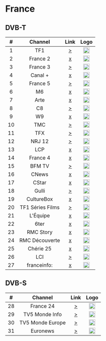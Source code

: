 <h1>France</h1>

<h2>DVB-T</h2>

| #   | Channel           | Link  | Logo |
|:---:|:-----------------:|:-----:|:-----:
| 1   | TF1        | [>](https://tf1-hls-live-ssl.tf1.fr/tf1/1/hls/live_2328.m3u8) | <img height="20" src="https://upload.wikimedia.org/wikipedia/commons/thumb/d/dc/TF1_logo_2013.png/62px-TF1_logo_2013.png"/> |
| 2   | France 2   | [x](http://cdn.webtv4.cdnfr.orange.fr/hs/HALO3/hls/france2live-12471/hls/index.m3u8) | <img height="20" src="https://upload.wikimedia.org/wikipedia/commons/thumb/5/53/France_2_2018.svg/35px-France_2_2018.svg.png"/> |
| 3   | France 3   | [>](https://mmsiptv.com/live/france3/playlist.m3u8) | <img height="20" src="https://upload.wikimedia.org/wikipedia/commons/thumb/d/dd/France_3_2018.svg/35px-France_3_2018.svg.png"/> |
| 4   | Canal +    | [x]() | <img height="20" src="https://upload.wikimedia.org/wikipedia/commons/thumb/1/1a/Canal%2B.svg/76px-Canal%2B.svg.png"/> |
| 5   | France 5   | [>](https://mmsiptv.com/live/france5/playlist.m3u8) | <img height="20" src="https://upload.wikimedia.org/wikipedia/commons/thumb/5/50/France_5_2018.svg/35px-France_5_2018.svg.png"/> |
| 6   | M6         | [x](http://cdn.webtv4.cdnfr.orange.fr/hs/HALO4/hls/m6-23835/hls/index.m3u8) | <img height="20" src="https://upload.wikimedia.org/wikipedia/commons/thumb/4/4a/Logo_M6_%282020%2C_fond_clair%29.svg/49px-Logo_M6_%282020%2C_fond_clair%29.svg.png"/> |
| 7   | Arte       | [x](http://cdn.webtv4.cdnfr.orange.fr/hs/HALO5/hls/artelive-18512/hls/index.m3u8) | <img height="20" src="https://upload.wikimedia.org/wikipedia/commons/thumb/4/43/Arte_Logo_2017.svg/12px-Arte_Logo_2017.svg.png"/> |
| 8   | C8         | [>](https://mmsiptv.com/live/c8/playlist.m3u8) | <img height="20" src="https://upload.wikimedia.org/wikipedia/fr/thumb/7/7d/Logo_C8.svg/49px-Logo_C8.svg.png"/> |
| 9   | W9         | [x](http://cdn.webtv4.cdnfr.orange.fr/hs/HALO4/hls/w9live-37153/hls/05.m3u8) | <img height="20" src="https://upload.wikimedia.org/wikipedia/commons/thumb/4/40/W9_2018.svg/56px-W9_2018.svg.png"/> |
| 10  | TMC        | [>](https://tmc-hls-live-ssl.tf1.fr/tmc/1/hls/live_2328.m3u8) | <img height="20" src="https://upload.wikimedia.org/wikipedia/fr/thumb/a/a8/TMC_logo_2016.svg/62px-TMC_logo_2016.svg.png"/> |
| 11  | TFX        | [>](https://tfx-hls-live-ssl.tf1.fr/tfx/1/hls/live_2328.m3u8) | <img height="20" src="https://upload.wikimedia.org/wikipedia/fr/thumb/8/83/TFX_logo_2018.svg/62px-TFX_logo_2018.svg.png"/> |
| 12  | NRJ 12     | [>](https://mmsiptv.com/live/nrj12/playlist.m3u8) | <img height="20" src="https://upload.wikimedia.org/wikipedia/fr/thumb/9/93/NRJ_12_logo_2015.svg/45px-NRJ_12_logo_2015.svg.png"/> |
| 13  | LCP        | [x](http://cdn.webtv4.cdnfr.orange.fr/hs/HALO3/hls/lcp100pourcent-14495875/hls/index.m3u8) | <img height="20" src="https://upload.wikimedia.org/wikipedia/fr/thumb/6/6a/Logo_LCP-AN_-_Public_S%C3%A9nat_%282019%29.svg/53px-Logo_LCP-AN_-_Public_S%C3%A9nat_%282019%29.svg.png"/> |
| 14  | France 4   | [x](http://cdn.webtv4.cdnfr.orange.fr/hs/HALO3/hls/france4live-43225/hls/index.m3u8) | <img height="20" src="https://upload.wikimedia.org/wikipedia/commons/thumb/3/3b/France_4_2018.svg/39px-France_4_2018.svg.png"/> |
| 15  | BFM TV     | [>](https://bfmtvalive1-a.akamaihd.net/2cc377e69b5f492e91de57728c82f907/eu-central-1/876450610001/7b4151e1e2434a7cacdb9936db7a7910/playlist_ssaiM.m3u8) | <img height="20" src="https://upload.wikimedia.org/wikipedia/commons/thumb/b/b6/Logo_BFM_TV_%282019%29.png/53px-Logo_BFM_TV_%282019%29.png"/> |
| 16  | CNews      | [x](http://cdn.webtv4.cdnfr.orange.fr/hs/HALO3/hls/itelevisionlive-12477/hls/index.m3u8) | <img height="20" src="https://upload.wikimedia.org/wikipedia/commons/thumb/5/54/Canal_News_logo.svg.png/87px-Canal_News_logo.svg.png"/> |
| 17  | CStar      | [x](http://cdn.webtv4.cdnfr.orange.fr/hs/HALO1/hls/d17-451622/hls/index.m3u8) | <img height="20" src="https://upload.wikimedia.org/wikipedia/commons/thumb/8/8f/Logo_projet_CStar.svg/80px-Logo_projet_CStar.svg.png"/> |
| 18  | Gulli      | [>](https://d13anarbtxy8c5.cloudfront.net/6play/short/clr/gulli/sdindex.m3u8) | <img height="20" src="https://upload.wikimedia.org/wikipedia/fr/thumb/4/43/18._Gulli.png/57px-18._Gulli.png"/> |
| 19  | CultureBox | [x]() | <img height="20" src="https://upload.wikimedia.org/wikipedia/fr/thumb/0/0a/Culturebox_tv_2021.png/65px-Culturebox_tv_2021.png"/> |
| 20  | TF1 Séries Films | [>](https://tsf-hls-live-ssl.tf1.fr/tsf/1/hls/live_2328.m3u8) | <img height="20" src="https://upload.wikimedia.org/wikipedia/fr/thumb/4/4b/TF1_S%C3%A9ries_Films_logo_2020.svg/81px-TF1_S%C3%A9ries_Films_logo_2020.svg.png"/> |
| 21  | L'Équipe   | [x](http://cdn.webtv4.cdnfr.orange.fr/hs/HALO3/hls/equipe21-850463/hls/index.m3u8) | <img height="20" src="https://upload.wikimedia.org/wikipedia/commons/thumb/3/32/L%27%C3%89quipe_wordmark.svg/79px-L%27%C3%89quipe_wordmark.svg.png"/> |
| 22  | 6ter       | [x](http://cdn.webtv4.cdnfr.orange.fr/hs/HALO4/hls/6ter-850445/hls/index.m3u8) | <img height="20" src="https://upload.wikimedia.org/wikipedia/fr/thumb/a/a9/6ter_2012.png/73px-6ter_2012.png"/> |
| 23  | RMC Story  | [x](http://cdn.webtv4.cdnfr.orange.fr/hs/HALO3/hls/numero23-850465/hls/index.m3u8) | <img height="20" src="https://upload.wikimedia.org/wikipedia/fr/thumb/3/3e/RMC_Story_logo_2018.svg/74px-RMC_Story_logo_2018.svg.png"/> |
| 24  | RMC Découverte | [x](http://cdn.webtv4.cdnfr.orange.fr/hs/HALO3/hls/rmcdecouverte-850466/hls/index.m3u8) | <img height="20" src="https://upload.wikimedia.org/wikipedia/fr/thumb/b/b3/RMC_D%C3%A9couverte_logo_2017.svg/76px-RMC_D%C3%A9couverte_logo_2017.svg.png"/> |
| 25  | Chérie 25  | [x](http://cdn.webtv4.cdnfr.orange.fr/hs/HALO3/hls/cherie25-850448/hls/index.m3u8) | <img height="20" src="https://upload.wikimedia.org/wikipedia/fr/thumb/f/f0/Ch%C3%A9rie_25_logo_2015.svg/51px-Ch%C3%A9rie_25_logo_2015.svg.png"/> |
| 26  | LCI        | [>](https://lci-hls-live-ssl.tf1.fr/lci/1/hls/live_2328.m3u8) | <img height="20" src="https://upload.wikimedia.org/wikipedia/fr/thumb/3/38/LCI_-_Logo_%28Ao%C3%BBt_2017%29.svg/62px-LCI_-_Logo_%28Ao%C3%BBt_2017%29.svg.png"/> |
| 27  | franceinfo:| [x](http://cdn.webtv4.cdnfr.orange.fr/hs/HALO3/hls/franceinfo-14390660/hls/index.m3u8) | <img height="20" src="https://upload.wikimedia.org/wikipedia/commons/thumb/0/03/Franceinfo.svg/85px-Franceinfo.svg.png"/> |

<h2>DVB-S</h2>

| #   | Channel           | Link  | Logo |
|:---:|:-----------------:|:-----:|:-----:
| 28  | France 24 | [>](https://static.france24.com/live/F24_FR_HI_HLS/live_tv.m3u8) | <img height="20" src="https://raw.githubusercontent.com/Tapiosinn/tv-logos/master/countries/france/france-24-fr.png"/> |
| 29  | TV5 Monde Info | [>](https://v3plusinfo247hls-i.akamaihd.net/hls/live/218877/v3plusinfo247hls/index.m3u8) | <img height="20" src="https://i.imgur.com/NcysrWH.png"/> |
| 30  | TV5 Monde Europe | [>](https://tv5europe-i.akamaihd.net/hls/live/729480/tv5europehls/master.m3u8) | <img height="20" src="https://i.imgur.com/uPmwTo9.png"/> |
| 31  | Euronews | [>](https://alchimie-euronews-1-fr.samsung.wurl.com/manifest/playlist.m3u8) | <img height="20" src="https://i.imgur.com/3Lr5iAj.png"/> |
